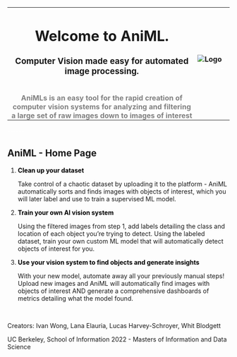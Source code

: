 <!-- /* Apply this to your `table` element. */ -->
<style type="text/css">
    #page tr, #page th {
        padding: 0; 
        margin: 0;
        }
</style>

<!-- And this to your table's `td` elements. */ -->
<table border="0" align="left"> 
        <tr id="page">
            <th id="page">
                <h1 class="cap">Welcome to AniML. </h1> 
                <h3 class="cap">Computer Vision made easy for automated image processing.</h3>
                <br>
                <font font-family='Poppins', sans-serif; font-size= 1.1em; font-weight= 300; line-height= 1.7em; color= "gray";>
                AniMLs is an easy tool for the rapid creation of computer vision systems for analyzing and filtering<br> a large set of raw images down to images of interest
                </font>
            </th>
            <th id="page">
            <img style='vertical-align:left;' src="static/website_images/animl_logo.png" alt="Logo" width=”500″ height=”600″>
            <font color="white">------</font>
            </th>
        </tr>
</table>
<!-- <div style='vertical-align:middle; display:inline;'>
text text
<h1 class="cap">Welcome to AniMLs. </h1> 
<h1 class="cap">Computer Vision made easy for automated image processing.</h1>
</div> -->

<p><font color="white">------</font></p>

## AniML - Home Page

<html>
<head>
    <title>AniML Detect with YOLOv5</title>
    <script src="https://code.jquery.com/jquery-3.5.1.min.js" integrity="sha256-9/aliU8dGd2tb6OSsuzixeV4y/faTqgFtohetphbbj0=" crossorigin="anonymous"></script>
    <script src="https://stackpath.bootstrapcdn.com/bootstrap/4.5.2/js/bootstrap.min.js"></script>
    <link rel="stylesheet" href="../static/css/styles.css">
    <link rel="stylesheet" href="../static/css/mystyle.css">
    <link rel="stylesheet" href="../static/css/style3.css">
    <link rel="stylesheet" href="https://stackpath.bootstrapcdn.com/bootstrap/4.5.2/css/bootstrap.min.css" integrity="sha384-JcKb8q3iqJ61gNV9KGb8thSsNjpSL0n8PARn9HuZOnIxN0hoP+VmmDGMN5t9UJ0Z"
        crossorigin="anonymous">
</head>
</html>

1. <span style="color:black"> **Clean up your dataset**</span>

    Take control of a chaotic dataset by uploading it to the platform - AniML automatically sorts and finds images with objects of interest, which you will later label and use to train a supervised ML model.

2. <span style="color:black"> **Train your own AI vision system**</span>

    Using the filtered images from step 1, add labels detailing the class and location of each object you’re trying to detect. Using the labeled dataset, train your own custom ML model that will automatically detect objects of interest for you.

3. <span style="color:black"> **Use your vision system to find objects and generate insights**</span>

    With your new model, automate away all your previously manual steps! Upload new images and AniML will automatically find images with objects of interest AND generate a comprehensive dashboards of metrics detailing what the model found.

&nbsp;
   
Creators:
Ivan Wong,
Lana Elauria,
Lucas Harvey-Schroyer,
Whit Blodgett

UC Berkeley, School of Information 2022 - Masters of Information and Data Science

<style type="text/css">
            /* Callout box - fixed position at the bottom of the page */
            .callout {
            position: fixed;
            bottom: 35px;
            right: 20px;
            margin-left: 20px;
            max-width: 300px;
            }

            /* Callout header */
            .callout-header {
            padding: 25px 15px;
            background: #555;
            font-size: 30px;
            color: white;
            }

            /* Callout container/body */
            .callout-container {
            padding: 15px;
            background-color: #ccc;
            color: black
            }

            /* Close button */
            .closebtn {
            position: absolute;
            top: 5px;
            right: 15px;
            color: white;
            font-size: 30px;
            cursor: pointer;
            }

            /* Change color on mouse-over */
            .closebtn:hover {
            color: lightgrey;
            }
        </style>
<!-- <html>
<div class="callout">
    <div class="callout-header">**Please note**</div>
    <span class="closebtn" onclick="this.parentElement.style.display='none';">&times;</span>
    <div class="callout-container">
        <p style="color: black;">For AniML beta testing, please use the following dataset for model 1 filtering, model 2 labeling/training, 
        and model 2 classifications. 
        <br><br>Click the download button to save them locally.
        </p>
    <center>
        <a href="static/images/beta testing dataset.zip" download="beta_testing_files">
        <button type="button">Download beta testing files</button>
        </a>
    </center>
    </div>
</div>
</html> -->